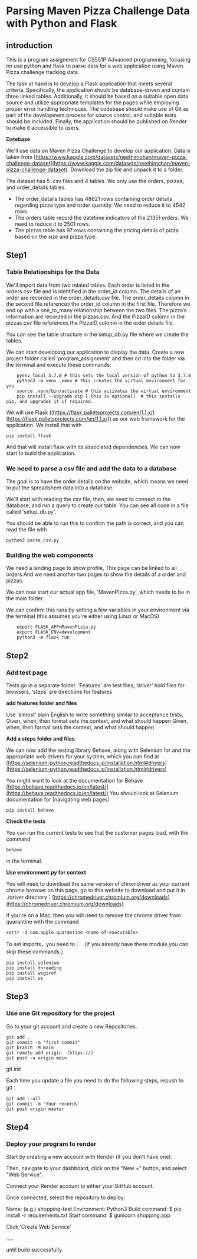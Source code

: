 
# Parsing Maven Pizza Challenge Data with Python and Flask

## introduction

This is a program assignment for CS551P Advanced programming, focusing on use python and flask to parse data for a web application using Maven Pizza challenge tracking data.

The task at hand is to develop a Flask application that meets several criteria. Specifically, the application should be database-driven and contain three linked tables. Additionally, it should be based on a suitable open data source and utilize appropriate templates for the pages while employing proper error handling techniques. The codebase should make use of Git as part of the development process for source control, and suitable tests should be included. Finally, the application should be published on Render to make it accessible to users.

**Datebase**

We'll use data on Maven Pizza Challenge to develop our application. Data is taken from [https://www.kaggle.com/datasets/neethimohan/maven-pizza-challenge-dataset](https://www.kaggle.com/datasets/neethimohan/maven-pizza-challenge-dataset). Download the zip file and unpack it to a folder.

The dataset has 5 .csv files and 4 tables. We only use the orders, pizzas, and order_details tables.

- The order_details tables has 48621 rows containing order details regarding pizza type and order quantity. We need to reduce it to 4642 rows.
- The orders table record the datetime indicators of the 21351 orders.  We need
  to reduce it to 2501 rows.
- The pizzas table has 97 rows containing the pricing details of pizza based on the size and pizza type.

## Step1

### Table Relationships for the Data

We'll import data from two related tables. Each order is listed
in the orders.csv file and is identified in the order_id column. The details of
an order are recorded in the order_details.csv file. The order_details column
in the second file references the order_id column in the first file. Therefore
we end up with a one_to_many relationship between the two files. The pizza’s
information are recorded in the pizzas.csv. And the PizzaID colomn in the
pizzas.csv file references the PizzaID colomn in the order details file.

You can see the table structure in the setup_db.py file where we
create the tables.

We can start developing our application to
display the data. Create a new project folder called 'program_assignment' and
then cd into the folder via the terminal and execute these commands:

```
	pyenv local 3.7.0 # this sets the local version of python to 3.7.0
    python3 -m venv .venv # this creates the virtual environment for you
    source .venv/bin/activate # this activates the virtual environment
    pip install --upgrade pip [ this is optional]  # this installs pip, and upgrades it if required.
```

We will use Flask ([https://flask.palletsprojects.com/en/1.1.x/](https://flask.palletsprojects.com/en/1.1.x/)) as our web framework for the application. We install that with

```
pip install flask
```

And that will install flask with its associated dependencies. We can now start to build the application.

### We need to parse a csv file and add the data to a database

The goal is to have the order details on the website, which means we need to put the spreadsheet data into a database.

We'll start with reading the csv file, then, we need to connect to the database, and run a query to create our table. You can see all code in a  file called 'setup_db.py'.

You should be able to run this to confirm the path is correct, and you can read the file with

```
python3 parse_csv.py
```

### Building the web components

We need a landing page to show profile, This page can be linked to all orders.And we need another two pages to show the details of a order and pizzas.

We can now start our actual app file, 'MavenPizza.py', which needs to be in the main folder.

We can confirm this runs by setting a few variables in your environment via the terminal (this assumes you're either using Linux or MacOS)

```
    export FLASK_APP=MavenPizza.py
    export FLASK_ENV=development
    python3 -m flask run
```

## Step2

### Add test page

Tests go in a separate folder. ‘Features’ are test files, ‘driver’ hold files for browsers, ‘steps’ are directions for features

**add features folder and files**

Use ‘almost’ plain English to write something similar to acceptance tests, Given, when, then format sets the context, and what should happen
Given, when, then format sets the context, and what should happen

**Add a steps folder and files**

We can now add the testing library Behave, along with Selenium for and the appropriate web drivers for your system, which you can find at [https://selenium-python.readthedocs.io/installation.html#drivers](https://selenium-python.readthedocs.io/installation.html#drivers)

You might want to look at the documentation for Behave [https://behave.readthedocs.io/en/latest/](https://behave.readthedocs.io/en/latest/) You should look at Selenium documentation for [navigating web pages]

```
pip install behave
```

**Check the tests**

You can run the current tests to see that the customer pages load, with the command

```
behave
```

in the terminal.

**Use environment.py for context**

You will need to download the same version of chromdriver as your current chrome browser on this page, go to this website to download and put it in ./driver directory：[https://chromedriver.chromium.org/downloads](https://chromedriver.chromium.org/downloads)

If you're on a Mac, then you will need to remove the chrome driver from quarantine with the command

```
xattr -d com.apple.quarantine <name-of-executable>
```

To set imports，you need to：
（if you already have these module,you can skip these commands.）

```
pip install selenium
pip install threading
pip install wsgiref
pip install os
```

## Step3

### Use one Git repository for the project

Go to your git account and create a new Repositories.

```
git add .
git commit -m "first commit"
git branch -M main
git remote add origin  (https://)
git push -u origin main
```

git init

Each time you update a file you need to do the following steps, repush to git：

```
git add --all
git commit -m 'Your records'
git push origin master
```

## Step4

### Deploy your program to render

Start by creating a new account with Render (if you don't have one).

Then, navigate to your dashboard, click on the "New +" button, and select "Web Service".

Connect your Render account to either your GitHub account.

Once connected, select the repository to deploy:

Name: (e.g.) shopping-test
Environment: Python3
Build command: $ pip install -r requirements.txt
Start command: $ gunicorn shopping:app

Click 'Create Web Service'

.....

until build successfully


